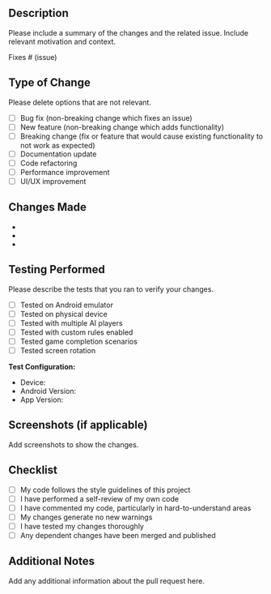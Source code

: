 ## Description
Please include a summary of the changes and the related issue. Include relevant motivation and context.

Fixes # (issue)

## Type of Change
Please delete options that are not relevant.

- [ ] Bug fix (non-breaking change which fixes an issue)
- [ ] New feature (non-breaking change which adds functionality)
- [ ] Breaking change (fix or feature that would cause existing functionality to not work as expected)
- [ ] Documentation update
- [ ] Code refactoring
- [ ] Performance improvement
- [ ] UI/UX improvement

## Changes Made
- 
- 
- 

## Testing Performed
Please describe the tests that you ran to verify your changes.

- [ ] Tested on Android emulator
- [ ] Tested on physical device
- [ ] Tested with multiple AI players
- [ ] Tested with custom rules enabled
- [ ] Tested game completion scenarios
- [ ] Tested screen rotation

**Test Configuration:**
- Device: 
- Android Version: 
- App Version: 

## Screenshots (if applicable)
Add screenshots to show the changes.

## Checklist
- [ ] My code follows the style guidelines of this project
- [ ] I have performed a self-review of my own code
- [ ] I have commented my code, particularly in hard-to-understand areas
- [ ] My changes generate no new warnings
- [ ] I have tested my changes thoroughly
- [ ] Any dependent changes have been merged and published

## Additional Notes
Add any additional information about the pull request here.
